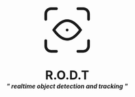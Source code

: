 <div id="top"></div>

<p align="center">
    <svg
      fill="none"
      stroke="currentColor"
      stroke-linecap="round"
      stroke-linejoin="round"
      stroke-width={2}
      viewBox="0 0 24 24"
      height="150"
      width="150"
    >
      <path stroke="none" d="M0 0h24v24H0z" />
      <path d="M4 8V6a2 2 0 012-2h2M4 16v2a2 2 0 002 2h2M16 4h2a2 2 0 012 2v2M16 20h2a2 2 0 002-2v-2M7 12c3.333-4.667 6.667-4.667 10 0M7 12c3.333 4.667 6.667 4.667 10 0M12 12h-.01" />
    </svg>
  <h1 align="center" style="margin: 0 auto 0 auto;">R.O.D.T</h1>
  <h5 align="center" style="margin: 0 auto 0 auto;"> " realtime object detection and tracking "</h5>
</p>